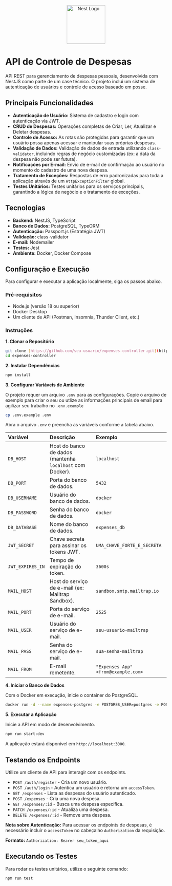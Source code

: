 <p align="center">
  <a href="http://nestjs.com/" target="blank"><img src="https://nestjs.com/img/logo-small.svg" width="120" alt="Nest Logo" /></a>
</p>

[circleci-image]: https://img.shields.io/circleci/build/github/nestjs/nest/master?token=abc123def456
[circleci-url]: https://circleci.com/gh/nestjs/nest
# API de Controle de Despesas

API REST para gerenciamento de despesas pessoais, desenvolvida com NestJS como parte de um case técnico. O projeto inclui um sistema de autenticação de usuários e controle de acesso baseado em posse.

## Principais Funcionalidades

- **Autenticação de Usuário:** Sistema de cadastro e login com autenticação via JWT.
- **CRUD de Despesas:** Operações completas de Criar, Ler, Atualizar e Deletar despesas.
- **Controle de Acesso:** As rotas são protegidas para garantir que um usuário possa apenas acessar e manipular suas próprias despesas.
- **Validação de Dados:** Validação de dados de entrada utilizando `class-validator`, incluindo regras de negócio customizadas (ex: a data da despesa não pode ser futura).
- **Notificações por E-mail:** Envio de e-mail de confirmação ao usuário no momento do cadastro de uma nova despesa.
- **Tratamento de Exceções:** Respostas de erro padronizadas para toda a aplicação através de um `HttpExceptionFilter` global.
- **Testes Unitários:** Testes unitários para os serviços principais, garantindo a lógica de negócio e o tratamento de exceções.

## Tecnologias

- **Backend:** NestJS, TypeScript
- **Banco de Dados:** PostgreSQL, TypeORM
- **Autenticação:** Passport.js (Estratégia JWT)
- **Validação:** class-validator
- **E-mail:** Nodemailer
- **Testes:** Jest
- **Ambiente:** Docker, Docker Compose

## Configuração e Execução

Para configurar e executar a aplicação localmente, siga os passos abaixo.

### Pré-requisitos

- Node.js (versão 18 ou superior)
- Docker Desktop
- Um cliente de API (Postman, Insomnia, Thunder Client, etc.)

### Instruções

**1. Clonar o Repositório**

```bash
git clone [https://github.com/seu-usuario/expenses-controller.git](https://github.com/seu-usuario/expenses-controller.git)
cd expenses-controller
```

**2. Instalar Dependências**

```bash
npm install
```

**3. Configurar Variáveis de Ambiente**

O projeto requer um arquivo `.env` para as configurações. Copie o arquivo de exemplo para criar o seu ou utlize as informações principais de email para agilizar seu trabalho no `.env.example`

```bash
cp .env.example .env
```

Abra o arquivo `.env` e preencha as variáveis conforme a tabela abaixo.

| Variável         | Descrição                                               | Exemplo                                |
| :--- | :--- | :--- |
| `DB_HOST`        | Host do banco de dados (mantenha `localhost` com Docker). | `localhost`                            |
| `DB_PORT`        | Porta do banco de dados.                                | `5432`                                 |
| `DB_USERNAME`    | Usuário do banco de dados.                              | `docker`                               |
| `DB_PASSWORD`    | Senha do banco de dados.                                | `docker`                               |
| `DB_DATABASE`    | Nome do banco de dados.                                 | `expenses_db`                          |
| `JWT_SECRET`     | Chave secreta para assinar os tokens JWT.               | `UMA_CHAVE_FORTE_E_SECRETA`            |
| `JWT_EXPIRES_IN` | Tempo de expiração do token.                            | `3600s`                                |
| `MAIL_HOST`      | Host do serviço de e-mail (ex: Mailtrap Sandbox).       | `sandbox.smtp.mailtrap.io`             |
| `MAIL_PORT`      | Porta do serviço de e-mail.                             | `2525`                                 |
| `MAIL_USER`      | Usuário do serviço de e-mail.                           | `seu-usuario-mailtrap`                 |
| `MAIL_PASS`      | Senha do serviço de e-mail.                             | `sua-senha-mailtrap`                   |
| `MAIL_FROM`      | E-mail remetente.                                       | `"Expenses App" <from@example.com>`    |

**4. Iniciar o Banco de Dados**

Com o Docker em execução, inicie o container do PostgreSQL.

```bash
docker run -d --name expenses-postgres -e POSTGRES_USER=postgres -e POSTGRES_PASSWORD=0000 -e POSTGRES_DB=expenses_db -p 5432:5432 -v pgdata:/var/lib/postgresql/data postgres:15

```

**5. Executar a Aplicação**

Inicie a API em modo de desenvolvimento.

```bash
npm run start:dev
```

A aplicação estará disponível em `http://localhost:3000`.

## Testando os Endpoints

Utilize um cliente de API para interagir com os endpoints.

- `POST /auth/register` - Cria um novo usuário.
- `POST /auth/login` - Autentica um usuário e retorna um `accessToken`.
- `GET /expenses` - Lista as despesas do usuário autenticado.
- `POST /expenses` - Cria uma nova despesa.
- `GET /expenses/:id` - Busca uma despesa específica.
- `PATCH /expenses/:id` - Atualiza uma despesa.
- `DELETE /expenses/:id` - Remove uma despesa.

**Nota sobre Autenticação:**
Para acessar os endpoints de despesas, é necessário incluir o `accessToken` no cabeçalho `Authorization` da requisição.

**Formato:** `Authorization: Bearer seu_token_aqui`

## Executando os Testes

Para rodar os testes unitários, utilize o seguinte comando:

```bash
npm run test
